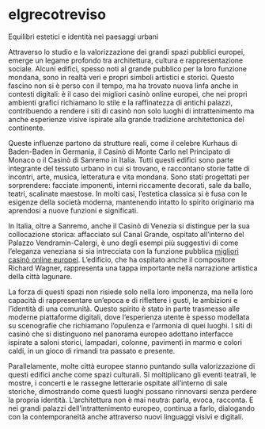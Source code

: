 # elgrecotreviso

Equilibri estetici e identità nei paesaggi urbani

Attraverso lo studio e la valorizzazione dei grandi spazi pubblici europei, emerge un legame profondo tra architettura, cultura e rappresentazione sociale. Alcuni edifici, spesso noti al grande pubblico per la loro funzione mondana, sono in realtà veri e propri simboli artistici e storici. Questo fascino non si è perso con il tempo, ma ha trovato nuova linfa anche in contesti digitali: è il caso dei migliori casinò online europei, che nei propri ambienti grafici richiamano lo stile e la raffinatezza di antichi palazzi, contribuendo a rendere i siti di casinò non solo luoghi di intrattenimento ma anche esperienze visive ispirate alla grande tradizione architettonica del continente.

Queste influenze partono da strutture reali, come il celebre Kurhaus di Baden-Baden in Germania, il Casinò di Monte Carlo nel Principato di Monaco o il Casinò di Sanremo in Italia. Tutti questi edifici sono parte integrante del tessuto urbano in cui si trovano, e raccontano storie fatte di incontri, arte, musica, letteratura e vita mondana. Sono stati progettati per sorprendere: facciate imponenti, interni riccamente decorati, sale da ballo, teatri, scalinate maestose. In molti casi, l’estetica classica si è fusa con le esigenze della società moderna, mantenendo intatto lo spirito originario ma aprendosi a nuove funzioni e significati.

In Italia, oltre a Sanremo, anche il Casinò di Venezia si distingue per la sua collocazione storica: affacciato sul Canal Grande, ospitato all’interno del Palazzo Vendramin-Calergi, è uno degli esempi più suggestivi di come l’eleganza veneziana si sia intrecciata con la funzione pubblica [migliori casinò online europei](https://www.elgrecotreviso.it/). L’edificio, che ha ospitato anche il compositore Richard Wagner, rappresenta una tappa importante nella narrazione artistica della città lagunare.

La forza di questi spazi non risiede solo nella loro imponenza, ma nella loro capacità di rappresentare un’epoca e di riflettere i gusti, le ambizioni e l’identità di una comunità. Questo spirito è stato in parte trasmesso alle moderne piattaforme digitali, dove l’esperienza utente è spesso modellata su scenografie che richiamano l’opulenza e l’armonia di quei luoghi. I siti di casinò che si distinguono nel panorama europeo adottano interfacce ispirate a saloni storici, lampadari, colonne, pavimenti in marmo e colori caldi, in un gioco di rimandi tra passato e presente.

Parallelamente, molte città europee stanno puntando sulla valorizzazione di questi edifici anche come spazi culturali. Si moltiplicano gli eventi teatrali, le mostre, i concerti e le rassegne letterarie ospitate all’interno di sale storiche, dimostrando come questi luoghi possano rinnovarsi senza perdere la propria identità. L’architettura non è mai neutra: parla, evoca, racconta. E nei grandi palazzi dell’intrattenimento europeo, continua a farlo, dialogando con la contemporaneità anche attraverso nuovi linguaggi visivi e digitali.
